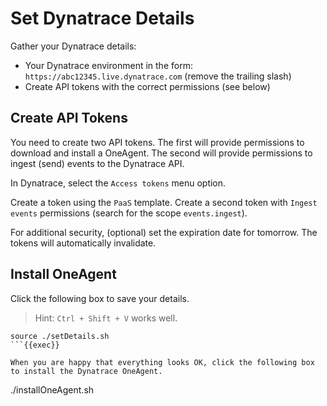 # Set Dynatrace Details
Gather your Dynatrace details:

- Your Dynatrace environment in the form: `https://abc12345.live.dynatrace.com` (remove the trailing slash)
- Create API tokens with the correct permissions (see below)

## Create API Tokens
You need to create two API tokens. The first will provide permissions to download and install a OneAgent. The second will provide permissions to ingest (send) events to the Dynatrace API.

In Dynatrace, select the `Access tokens` menu option.

Create a token using the `PaaS` template.
Create a second token with `Ingest events` permissions (search for the scope `events.ingest`).

For additional security, (optional) set the expiration date for tomorrow. The tokens will automatically invalidate.

## Install OneAgent
Click the following box to save your details.

> Hint: `Ctrl + Shift + V` works well.

```
source ./setDetails.sh
```{{exec}}

When you are happy that everything looks OK, click the following box to install the Dynatrace OneAgent.
```
./installOneAgent.sh
```{{exec}}